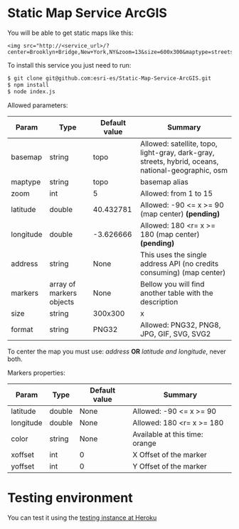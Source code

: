 # Static Map Service ArcGIS
You will be able to get static maps like this:

```
<img src="http://<service_url>/?center=Brooklyn+Bridge,New+York,NY&zoom=13&size=600x300&maptype=streets&markers=color:purple%7C40.702147,-74.015794&markers=color:orange%7C40.711614,-74.012318&markers=color:orange%7C40.718217,-73.998284">
```

To install this service you just need to run:
```zsh
$ git clone git@github.com:esri-es/Static-Map-Service-ArcGIS.git
$ npm install
$ node index.js
```
Allowed parameters: 

Param| Type | Default value | Summary
--- | --- | --- | ---
basemap|string|topo|Allowed: satellite, topo, light-gray, dark-gray, streets, hybrid, oceans, national-geographic, osm
maptype|string|topo|basemap alias
zoom|int|5|Allowed: from 1 to 15
latitude|double|40.432781|Allowed: -90 <= x >= 90 (map center) **(pending)**
longitude|double|-3.626666|Allowed: 180 <r= x >= 180 (map center) **(pending)**
address|string|None|This uses the single address API (no credits consuming) (map center)
markers|array of markers objects|None|Bellow you will find another table with the description
size|string|300x300|<Width>x<Height>
format|string|PNG32|Allowed: PNG32, PNG8, JPG, GIF, SVG, SVG2

To center the map you must use: *address* **OR** *latitude and longitude*, never both.

Markers properties:

Param| Type | Default value | Summary
--- | --- | --- | ---
latitude|double|None|Allowed: -90 <= x >= 90
longitude|double|None|Allowed: 180 <r= x >= 180
color|string|None|Available at this time: orange|purple
xoffset|int|0|X Offset of the marker
yoffset|int|0|Y Offset of the marker

# Testing environment
You can test it using the [testing instance at Heroku](https://staticmapservice.herokuapp.com/?center=Brooklyn+Bridge,New+York,NY&zoom=13&size=600x300&maptype=streets&markers=color:purple%7C40.702147,-74.015794&markers=color:orange%7C40.711614,-74.012318&markers=color:orange%7C40.718217,-73.998284)
